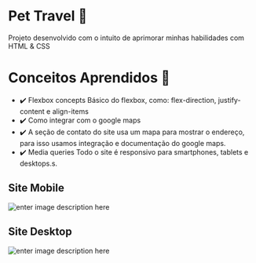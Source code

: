 # Pet Travel 🐶

Projeto desenvolvido com o intuito de aprimorar minhas habilidades com
HTML & CSS

# Conceitos Aprendidos 📝

- ✔️ Flexbox concepts
  Básico do flexbox, como: flex-direction, justify-content e align-items
- ✔️ Como integrar com o google maps
- ✔️ A seção de contato do site usa um mapa para mostrar o endereço, para isso usamos integração e documentação do google maps.
- ✔️ Media queries
  Todo o site é responsivo para smartphones, tablets e desktops.s.

## Site Mobile

![enter image description here](https://github.com/jordanruan/sitepettravel/blob/master/img/mobile.gif?raw=true)

## Site Desktop

![enter image description here](https://github.com/jordanruan/sitepettravel/blob/master/img/desktop.gif?raw=true)
